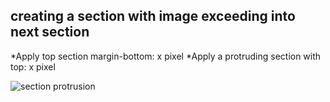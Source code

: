 ## creating a section with image exceeding into next section
*Apply top section margin-bottom: x pixel
*Apply a protruding section with top: x pixel

![section protrusion](https://res.cloudinary.com/db80dscth/image/upload/v1569922702/Screenshot_2019-10-01_at_5.32.30_PM_wu6hit.png "Logo Title Text 1")
